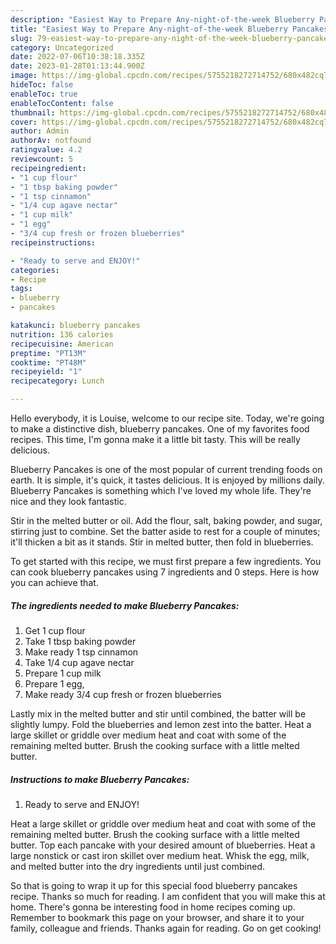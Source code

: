 ```yaml
---
description: "Easiest Way to Prepare Any-night-of-the-week Blueberry Pancakes"
title: "Easiest Way to Prepare Any-night-of-the-week Blueberry Pancakes"
slug: 79-easiest-way-to-prepare-any-night-of-the-week-blueberry-pancakes
category: Uncategorized
date: 2022-07-06T10:38:18.335Z
date: 2023-01-28T01:13:44.900Z
image: https://img-global.cpcdn.com/recipes/5755218272714752/680x482cq70/blueberry-pancakes-recipe-main-photo.jpg
hideToc: false
enableToc: true
enableTocContent: false
thumbnail: https://img-global.cpcdn.com/recipes/5755218272714752/680x482cq70/blueberry-pancakes-recipe-main-photo.jpg
cover: https://img-global.cpcdn.com/recipes/5755218272714752/680x482cq70/blueberry-pancakes-recipe-main-photo.jpg
author: Admin
authorAv: notfound
ratingvalue: 4.2
reviewcount: 5
recipeingredient:
- "1 cup flour"
- "1 tbsp baking powder"
- "1 tsp cinnamon"
- "1/4 cup agave nectar"
- "1 cup milk"
- "1 egg"
- "3/4 cup fresh or frozen blueberries"
recipeinstructions:

- "Ready to serve and ENJOY!"
categories:
- Recipe
tags:
- blueberry
- pancakes

katakunci: blueberry pancakes 
nutrition: 136 calories
recipecuisine: American
preptime: "PT13M"
cooktime: "PT48M"
recipeyield: "1"
recipecategory: Lunch

---
```



Hello everybody, it is Louise, welcome to our recipe site. Today, we're going to make a distinctive dish, blueberry pancakes. One of my favorites food recipes. This time, I'm gonna make it a little bit tasty. This will be really delicious.

Blueberry Pancakes is one of the most popular of current trending foods on earth. It is simple, it's quick, it tastes delicious. It is enjoyed by millions daily. Blueberry Pancakes is something which I've loved my whole life. They're nice and they look fantastic.

Stir in the melted butter or oil. Add the flour, salt, baking powder, and sugar, stirring just to combine. Set the batter aside to rest for a couple of minutes; it&#39;ll thicken a bit as it stands. Stir in melted butter, then fold in blueberries.


To get started with this recipe, we must first prepare a few ingredients. You can cook blueberry pancakes using 7 ingredients and 0 steps. Here is how you can achieve that.

<!--inarticleads1-->

##### The ingredients needed to make Blueberry Pancakes:

1. Get 1 cup flour
1. Take 1 tbsp baking powder
1. Make ready 1 tsp cinnamon
1. Take 1/4 cup agave nectar
1. Prepare 1 cup milk
1. Prepare 1 egg,
1. Make ready 3/4 cup fresh or frozen blueberries


Lastly mix in the melted butter and stir until combined, the batter will be slightly lumpy. Fold the blueberries and lemon zest into the batter. Heat a large skillet or griddle over medium heat and coat with some of the remaining melted butter. Brush the cooking surface with a little melted butter. 

<!--inarticleads2-->

##### Instructions to make Blueberry Pancakes:


1. Ready to serve and ENJOY!

Heat a large skillet or griddle over medium heat and coat with some of the remaining melted butter. Brush the cooking surface with a little melted butter. Top each pancake with your desired amount of blueberries. Heat a large nonstick or cast iron skillet over medium heat. Whisk the egg, milk, and melted butter into the dry ingredients until just combined. 

So that is going to wrap it up for this special food blueberry pancakes recipe. Thanks so much for reading. I am confident that you will make this at home. There's gonna be interesting food in home recipes coming up. Remember to bookmark this page on your browser, and share it to your family, colleague and friends. Thanks again for reading. Go on get cooking!
